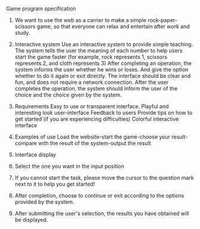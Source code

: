 Game program specification

1. We want to use the web as a carrier to make a simple rock-paper-scissors game, so that everyone can relax and entertain after work and study.

2. Interactive system
Use an interactive system to provide simple teaching. The system tells the user the meaning of each number to help users start the game faster (for example, rock represents 1, scissors represents 2, and cloth represents 3)
After completing an operation, the system informs the user whether he wins or loses.
And give the option whether to do it again or exit directly.
The interface should be clear and fun, and does not require a network connection.
After the user completes the operation, the system should inform the user of the choice and the choice given by the system.

3. Requirements
Easy to use or transparent interface.
Playful and interesting look
user-interface
Feedback to users
Provide tips on how to get started (if you are experiencing difficulties)
Colorful interactive interface

4. Examples of use
Load the website-start the game-choose your result-compare with the result of the system-output the result

5. Interface display
1. Select the one you want in the input position
2. If you cannot start the task, please move the cursor to the question mark next to it to help you get started!
3. After completion, choose to continue or exit according to the options provided by the system.
4. After submitting the user's selection, the results you have obtained will be displayed.
